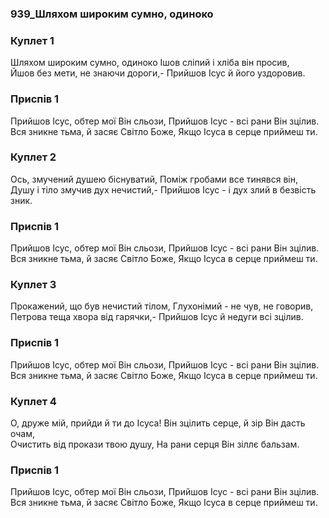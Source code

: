 ### 939_Шляхом широким сумно, одиноко
### Куплет 1
Шляхом широким сумно, одиноко Ішов сліпий і хліба він просив, <br/>Йшов без мети, не знаючи дороги,- Прийшов Ісус й його уздоровив.
### Приспів 1
Прийшов Ісус, обтер мої Він сльози, Прийшов Ісус - всі рани Він зцілив. <br/>Вся зникне тьма, й засяє Світло Боже, Якщо Ісуса в серце приймеш ти.
### Куплет 2
Ось, змучений душею біснуватий, Поміж гробами все тинявся він, <br/>Душу і тіло змучив дух нечистий,- Прийшов Ісус - і дух злий в безвість зник.
### Приспів 1
Прийшов Ісус, обтер мої Він сльози, Прийшов Ісус - всі рани Він зцілив. <br/>Вся зникне тьма, й засяє Світло Боже, Якщо Ісуса в серце приймеш ти.
### Куплет 3
Прокажений, що був нечистий тілом, Глухонімий - не чув, не говорив,<br/>Петрова теща хвора від гарячки,- Прийшов Ісус й недуги всі зцілив.
### Приспів 1
Прийшов Ісус, обтер мої Він сльози, Прийшов Ісус - всі рани Він зцілив. <br/>Вся зникне тьма, й засяє Світло Боже, Якщо Ісуса в серце приймеш ти.
### Куплет 4
О, друже мій, прийди й ти до Ісуса! Він зцілить серце, й зір Він дасть очам,<br/>Очистить від прокази твою душу, На рани серця Він зіллє бальзам.
### Приспів 1
Прийшов Ісус, обтер мої Він сльози, Прийшов Ісус - всі рани Він зцілив. <br/>Вся зникне тьма, й засяє Світло Боже, Якщо Ісуса в серце приймеш ти.
